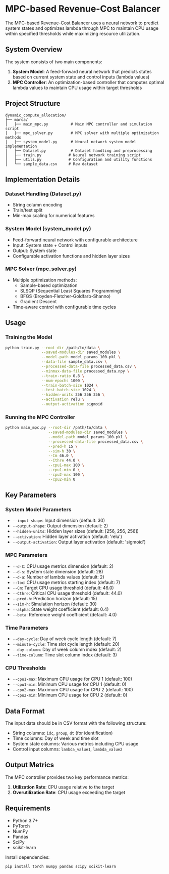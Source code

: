# MPC-based Revenue-Cost Balancer

The MPC-based Revenue-Cost Balancer uses a neural network to predict system states and optimizes lambda through MPC to maintain CPU usage within specified thresholds while maximizing resource utilization.

## System Overview

The system consists of two main components:
1. **System Model**: A feed-forward neural network that predicts states based on current system state and control inputs (lambda values)
2. **MPC Controller**: An optimization-based controller that computes optimal lambda values to maintain CPU usage within target thresholds


## Project Structure

```
dynamic_compute_allocation/
├── marca/
│   ├── main_mpc.py          # Main MPC controller and simulation script
│   ├── mpc_solver.py        # MPC solver with multiple optimization methods
│   ├── system_model.py      # Neural network system model implementation
│   ├── Dataset.py           # Dataset handling and preprocessing
│   ├── train.py            # Neural network training script
│   ├── utils.py            # Configuration and utility functions
│   └── sample_data.csv     # Raw dataset
``` 

## Implementation Details

### Dataset Handling (Dataset.py)
- String column encoding
- Train/test split
- Min-max scaling for numerical features

### System Model (system_model.py)
- Feed-forward neural network with configurable architecture
- Input: System state + Control inputs
- Output: System state
- Configurable activation functions and hidden layer sizes

### MPC Solver (mpc_solver.py)
- Multiple optimization methods:
  - Sample-based optimization
  - SLSQP (Sequential Least Squares Programming)
  - BFGS (Broyden-Fletcher-Goldfarb-Shanno)
  - Gradient Descent
- Time-aware control with configurable time cycles

## Usage

### Training the Model

```bash
python train.py --root-dir /path/to/data \
                --saved-modules-dir saved_modules \
                --model-path model_params_100.pkl \
                --data-file sample_data.csv \
                --processed-data-file processed_data.csv \
                --minmax-data-file processed_data.npy \
                --train-ratio 0.8 \
                --num-epochs 1000 \
                --train-batch-size 1024 \
                --test-batch-size 1024 \
                --hidden-units 256 256 256 \
                --activation relu \
                --output-activation sigmoid
```

### Running the MPC Controller

```bash
python main_mpc.py --root-dir /path/to/data \
                   --saved-modules-dir saved_modules \
                   --model-path model_params_100.pkl \
                   --processed-data-file processed_data.csv \
                   --pred-h 15 \
                   --sim-h 30 \
                   --Cm 46.0 \
                   --Cthre 44.0 \
                   --cpu1-max 100 \
                   --cpu1-min 0 \
                   --cpu2-max 100 \
                   --cpu2-min 0
```

## Key Parameters

### System Model Parameters
- `--input-shape`: Input dimension (default: 30)
- `--output-shape`: Output dimension (default: 2)
- `--hidden-units`: Hidden layer sizes (default: [256, 256, 256])
- `--activation`: Hidden layer activation (default: 'relu')
- `--output-activation`: Output layer activation (default: 'sigmoid')

### MPC Parameters
- `--d-C`: CPU usage metrics dimension (default: 2)
- `--d-s`: System state dimension (default: 28)
- `--d-a`: Number of lambda values (default: 2)
- `--loc`: CPU usage metrics starting index (default: 7)
- `--Cm`: Target CPU usage threshold (default: 46.0)
- `--Cthre`: Critical CPU usage threshold (default: 44.0)
- `--pred-h`: Prediction horizon (default: 15)
- `--sim-h`: Simulation horizon (default: 30)
- `--alpha`: State weight coefficient (default: 0.4)
- `--beta`: Reference weight coefficient (default: 4.0)

### Time Parameters
- `--day-cycle`: Day of week cycle length (default: 7)
- `--minute-cycle`: Time slot cycle length (default: 20)
- `--day-column`: Day of week column index (default: 2)
- `--time-column`: Time slot column index (default: 3)

### CPU Thresholds
- `--cpu1-max`: Maximum CPU usage for CPU 1 (default: 100)
- `--cpu1-min`: Minimum CPU usage for CPU 1 (default: 0)
- `--cpu2-max`: Maximum CPU usage for CPU 2 (default: 100)
- `--cpu2-min`: Minimum CPU usage for CPU 2 (default: 0)

## Data Format

The input data should be in CSV format with the following structure:
- String columns: `idc`, `group`, `dt` (for identification)
- Time columns: Day of week and time slot
- System state columns: Various metrics including CPU usage
- Control input columns: `lambda_value1`, `lambda_value2`

## Output Metrics

The MPC controller provides two key performance metrics:
1. **Utilization Rate**: CPU usage relative to the target
2. **Overutilization Rate**: CPU usage exceeding the target

## Requirements

- Python 3.7+
- PyTorch
- NumPy
- Pandas
- SciPy
- scikit-learn

Install dependencies:
```bash
pip install torch numpy pandas scipy scikit-learn
```
